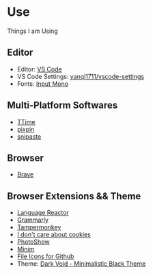 # Use
Things I am Using

## Editor
- Editor: [VS Code](https://code.visualstudio.com/)
- VS Code Settings: [yanqi1711/vscode-settings](https://github.com/yanqi1711/vscode-settings)
- Fonts: [Input Mono](https://input.djr.com/)

## Multi-Platform Softwares
- [TTime](https://ttime.timerecord.cn/)
- [pixpin](https://pixpin.cn/)
- [snipaste](https://www.snipaste.com/download.html)

## Browser
- [Brave](https://brave.com/)

## Browser Extensions && Theme
- [Language Reactor](https://www.languagereactor.com/)
- [Grammarly](https://chromewebstore.google.com/detail/grammarly-ai-writing-and/kbfnbcaeplbcioakkpcpgfkobkghlhen)
- [Tampermonkey](https://chrome.google.com/webstore/detail/tampermonkey/dhdgffkkebhmkfjojejmpbldmpobfkfo)
- [I don't care about cookies](https://chromewebstore.google.com/detail/fihnjjcciajhdojfnbdddfaoknhalnja)
- [PhotoShow](https://chromewebstore.google.com/detail/%E6%B5%AE%E5%9B%BE%E7%A7%80/mgpdnhlllbpncjpgokgfogidhoegebod)
- [Minim](https://chromewebstore.google.com/detail/minim/kpblgdhkligkbbnbpkigppblggflihgn)
- [File Icons for Github](https://chromewebstore.google.com/detail/file-icons-for-github-and/ficfmibkjjnpogdcfhfokmihanoldbfe)
- Theme: [Dark Void - Minimalistic Black Theme](https://chromewebstore.google.com/detail/dark-void-minimalistic-bl/clkkkcoibikhfhbjaafkinjmmjfbcnal)


